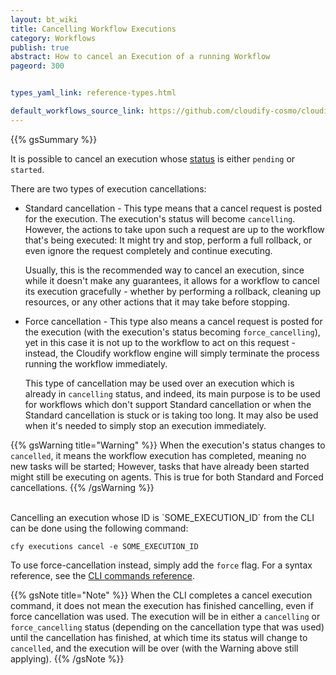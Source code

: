 ```yaml
---
layout: bt_wiki
title: Cancelling Workflow Executions
category: Workflows
publish: true
abstract: How to cancel an Execution of a running Workflow
pageord: 300


types_yaml_link: reference-types.html

default_workflows_source_link: https://github.com/cloudify-cosmo/cloudify-plugins-common/blob/3.2/cloudify/plugins/workflows.py
---
```


{{% gsSummary %}}


It is possible to cancel an execution whose [status](workflows-statuses.html) is either `pending` or `started`.

There are two types of execution cancellations:

* Standard cancellation - This type means that a cancel request is posted for the execution. The execution's status will become `cancelling`. However, the actions to take upon such a request are up to the workflow that's being executed: It might try and stop, perform a full rollback, or even ignore the request completely and continue executing.

  Usually, this is the recommended way to cancel an execution, since while it doesn't make any guarantees, it allows for a workflow to cancel its execution gracefully - whether by performing a rollback, cleaning up resources, or any other actions that it may take before stopping.


* Force cancellation - This type also means a cancel request is posted for the execution (with the execution's status becoming `force_cancelling`), yet in this case it is not up to the workflow to act on this request - instead, the Cloudify workflow engine will simply terminate the process running the workflow immediately.

  This type of cancellation may be used over an execution which is already in `cancelling` status, and indeed, its main purpose is to be used for workflows which don't support Standard cancellation or when the Standard cancellation is stuck or is taking too long. It may also be used when it's needed to simply stop an execution immediately.


{{% gsWarning title="Warning" %}}
When the execution's status changes to `cancelled`, it means the workflow execution has completed, meaning no new tasks will be started; However, tasks that have already been started might still be executing on agents. This is true for both Standard and Forced cancellations.
{{% /gsWarning %}}

<br>
Cancelling an execution whose ID is `SOME_EXECUTION_ID` from the CLI can be done using the following command:

`cfy executions cancel -e SOME_EXECUTION_ID`

To use force-cancellation instead, simply add the `force` flag. For a syntax reference, see the [CLI commands reference](cli-cfy-reference.html).

{{% gsNote title="Note" %}}
When the CLI completes a cancel execution command, it does not mean the execution has finished cancelling, even if force cancellation was used. The execution will be in either a `cancelling` or `force_cancelling` status (depending on the cancellation type that was used) until the cancellation has finished, at which time its status will change to `cancelled`, and the execution will be over (with the Warning above still applying).
{{% /gsNote %}}

